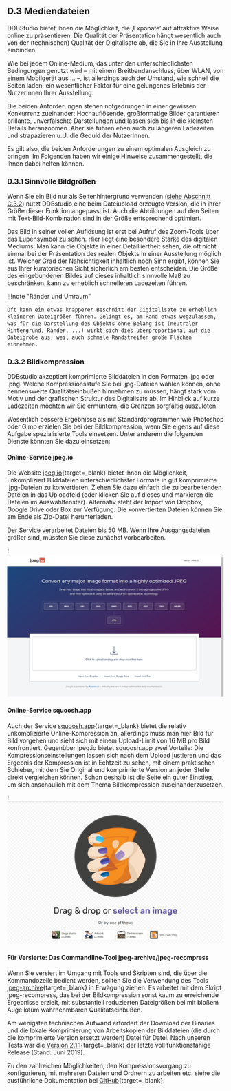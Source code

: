 ## D.3 Mediendateien

DDBStudio bietet Ihnen die Möglichkeit, die ‚Exponate‘ auf attraktive Weise online zu präsentieren. Die Qualität der Präsentation hängt wesentlich auch von der (technischen) Qualität der Digitalisate ab, die Sie in Ihre Ausstellung einbinden.

Wie bei jedem Online-Medium, das unter den unterschiedlichsten Bedingungen genutzt wird – mit einem Breitbandanschluss, über WLAN, von einem Mobilgerät aus ... –, ist allerdings auch der Umstand, wie schnell die Seiten laden, ein wesentlicher Faktor für eine gelungenes Erlebnis der NutzerInnen Ihrer Ausstellung.

Die beiden Anforderungen stehen notgedrungen in einer gewissen Konkurrenz zueinander: Hochauflösende, großformatige Bilder garantieren brillante, unverfälschte Darstellungen und lassen sich bis in die kleinsten Details heranzoomen. Aber sie führen eben auch zu längeren Ladezeiten und strapazieren u.U. die Geduld der NutzerInnen. 

Es gilt also, die beiden Anforderungen zu einem optimalen Ausgleich zu bringen. Im Folgenden haben wir einige Hinweise zusammengestellt, die Ihnen dabei helfen können.

### D.3.1 Sinnvolle Bildgrößen

Wenn Sie ein Bild nur als Seitenhintergrund verwenden ([siehe Abschnitt C.3.2](seiten_layouts.md#layout-2-nur-objekt)) nutzt DDBstudio eine beim Dateiupload erzeugte Version, die in ihrer Größe dieser Funktion angepasst ist. Auch die Abbildungen auf den Seiten mit Text-Bild-Kombination sind in der Größe entsprechend optimiert.

Das Bild in seiner vollen Auflösung ist erst bei Aufruf des Zoom-Tools über das Lupensymbol zu sehen. Hier liegt eine besondere Stärke des digitalen Mediums: Man kann die Objekte in einer Detailliertheit sehen, die oft nicht einmal bei der Präsentation des realen Objekts in einer Ausstellung möglich ist. Welcher Grad der Nahsichtigkeit inhaltlich noch Sinn ergibt, können Sie aus Ihrer kuratorischen Sicht sicherlich am besten entscheiden. Die Größe des eingebundenen Bildes auf dieses inhaltlich sinnvolle Maß zu beschränken, kann zu erheblich schnelleren Ladezeiten führen.

!!!note "Ränder und Umraum"

    Oft kann ein etwas knapperer Beschnitt der Digitalisate zu erheblich kleineren Dateigrößen führen. Gelingt es, am Rand etwas wegzulassen, was für die Darstellung des Objekts ohne Belang ist (neutraler Hintergrund, Ränder, ...) wirkt sich dies überproportional auf die Dateigröße aus, weil auch schmale Randstreifen große Flächen einnehmen.

### D.3.2 Bildkompression

DDBstudio akzeptiert komprimierte Bilddateien in den Formaten .jpg oder .png. Welche Kompressionsstufe Sie bei .jpg-Dateien wählen können, ohne nennenswerte Qualitätseinbußen hinnehmen zu müssen, hängt stark vom Motiv und der grafischen Struktur des Digitalisats ab. Im Hinblick auf kurze Ladezeiten möchten wir Sie ermuntern, die Grenzen sorgfältig auszuloten.

Wesentlich bessere Ergebnisse als mit Standardprogrammen wie Photoshop oder Gimp erzielen Sie bei der Bildkompression, wenn Sie eigens auf diese Aufgabe spezialisierte Tools einsetzen. Unter anderem die folgenden Dienste könnten Sie dazu einsetzen:

#### Online-Service jpeg.io

Die Website [jpeg.io](https://www.jpeg.io){target=_blank} bietet Ihnen die Möglichkeit, unkompliziert Bilddateien unterschiedlichster Formate in gut komprimierte .jpg-Dateien zu konvertieren. Ziehen Sie dazu einfach die zu bearbeitenden Dateien in das Uploadfeld (oder klicken Sie auf dieses und markieren die Dateien im Auswahlfenster). Alternativ steht der Import von Dropbox, Google Drive oder Box zur Verfügung. Die konvertierten Dateien können Sie am Ende als Zip-Datei herunterladen.

Der Service verarbeitet Dateien bis 50 MB. Wenn Ihre Ausgangsdateien größer sind, müssten Sie diese zunächst vorbearbeiten.

!![Abb. D.3-1 - Online-Service jpeg.io][D-3_1]

#### Online-Service squoosh.app

Auch der Service [squoosh.app](https://squoosh.app/){target=_blank} bietet die relativ unkomplizierte Online-Kompression an, allerdings muss man hier Bild für Bild vorgehen und sieht sich mit einem Upload-Limit von 16 MB pro Bild konfrontiert. Gegenüber jpeg.io bietet squoosh.app zwei Vorteile: Die Kompressionseinstellungen lassen sich nach dem Upload justieren und das Ergebnis der Kompression ist in Echtzeit zu sehen, mit einem praktischen Schieber, mit dem Sie Original und komprimierte Version an jeder Stelle direkt vergleichen können. Schon deshalb ist die Seite ein guter Einstieg, um sich anschaulich mit dem Thema Bildkompression auseinanderzusetzen.

!![Abb. D.3-2 - Online-Service squoosh.app][D-3_2]

#### Für Versierte: Das Commandline-Tool jpeg-archive/jpeg-recompress

Wenn Sie versiert im Umgang mit Tools und Skripten sind, die über die Kommandozeile bedient werden, sollten Sie die Verwendung des Tools [jpeg-archive](https://github.com/danielgtaylor/jpeg-archive){target=_blank} in Erwägung ziehen. Es arbeitet mit dem Skript jpeg-recompress, das bei der Bildkompression sonst kaum zu erreichende Ergebnisse erzielt, mit substantiell reduzierten Dateigrößen bei mit bloßem Auge kaum wahrnehmbaren Qualitätseinbußen.

Am wenigsten technischen Aufwand erfordert der Download der Binaries und die lokale Komprimierung von Arbeitskopien der Bilddateien (die durch die komprimierte Version ersetzt werden) Datei für Datei. Nach unseren Tests war die [Version 2.1.1](https://github.com/danielgtaylor/jpeg-archive/releases/tag/2.1.1){target=_blank} der letzte voll funktionsfähige Release (Stand: Juni 2019).

Zu den zahlreichen Möglichkeiten, den Kompressionsvorgang zu konfigurieren, mit mehreren Dateien und Ordnern zu arbeiten etc. siehe die ausführliche Dokumentation bei [GitHub](https://github.com/danielgtaylor/jpeg-archive){target=_blank}. 

[D-3_1]: img/D-3_1.jpg "Abb. D.3-1 - Online-Service jpeg.io"
[D-3_2]: img/D-3_2.jpg "Abb. D.3-2 - Online-Service squoosh.app"